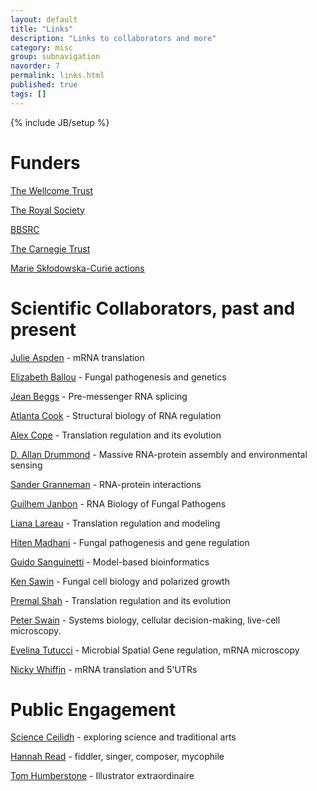```yaml
---
layout: default
title: "Links"
description: "Links to collaborators and more"
category: misc
group: subnavigation
navorder: 7
permalink: links.html
published: true
tags: []
---
```

{% include JB/setup %}

<a name="contact"></a>

# Funders

[The Wellcome Trust](https://wellcome.ac.uk)

[The Royal Society](https://royalsociety.org)

[BBSRC](https://www.ukri.org/councils/bbsrc/)

[The Carnegie Trust](https://www.carnegie-trust.org)

[Marie Skłodowska-Curie actions](https://ec.europa.eu/research/mariecurieactions/)


# Scientific Collaborators, past and present

[Julie Aspden](https://aspdenlab.weebly.com) - mRNA translation

[Elizabeth Ballou](https://www.birmingham.ac.uk/staff/profiles/biosciences/ballou-elizabeth.aspx) - Fungal pathogenesis and genetics

[Jean Beggs](http://beggs.bio.ed.ac.uk/) - Pre-messenger RNA splicing

[Atlanta Cook](http://cook.bio.ed.ac.uk/) - Structural biology of RNA regulation

[Alex Cope](https://theshahlab.org/team/alex-cope/) - Translation regulation and its evolution

[D. Allan Drummond](http://drummondlab.org/) - Massive RNA-protein assembly and environmental sensing

[Sander Granneman](http://sandergranneman.bio.ed.ac.uk/) - RNA-protein interactions

[Guilhem Janbon](https://research.pasteur.fr/en/member/guilhem-janbon/) - RNA Biology of Fungal Pathogens 

[Liana Lareau](http://www.lareaulab.org) - Translation regulation and modeling

[Hiten Madhani](https://madhanilab.ucsf.edu/) - Fungal pathogenesis and gene regulation

[Guido Sanguinetti](http://homepages.inf.ed.ac.uk/gsanguin/) - Model-based bioinformatics

[Ken Sawin](https://sawin.bio.ed.ac.uk) - Fungal cell biology and polarized growth

[Premal Shah](https://theshahlab.org/) - Translation regulation and its evolution

[Peter Swain](https://swainlab.bio.ed.ac.uk) - Systems biology, cellular decision-making, live-cell microscopy.

[Evelina Tutucci](https://www.tutuccilab.com) - Microbial Spatial Gene regulation, mRNA microscopy 

[Nicky Whiffin](https://www.well.ox.ac.uk/people/nicola-whiffin) - mRNA translation and 5'UTRs



# Public Engagement

[Science Ceilidh](http://www.scienceceilidh.com/) - exploring science and traditional arts

[Hannah Read](https://www.hannahread.com) - fiddler, singer, composer, mycophile

[Tom Humberstone](https://www.tomhumberstone.com/) - Illustrator extraordinaire


